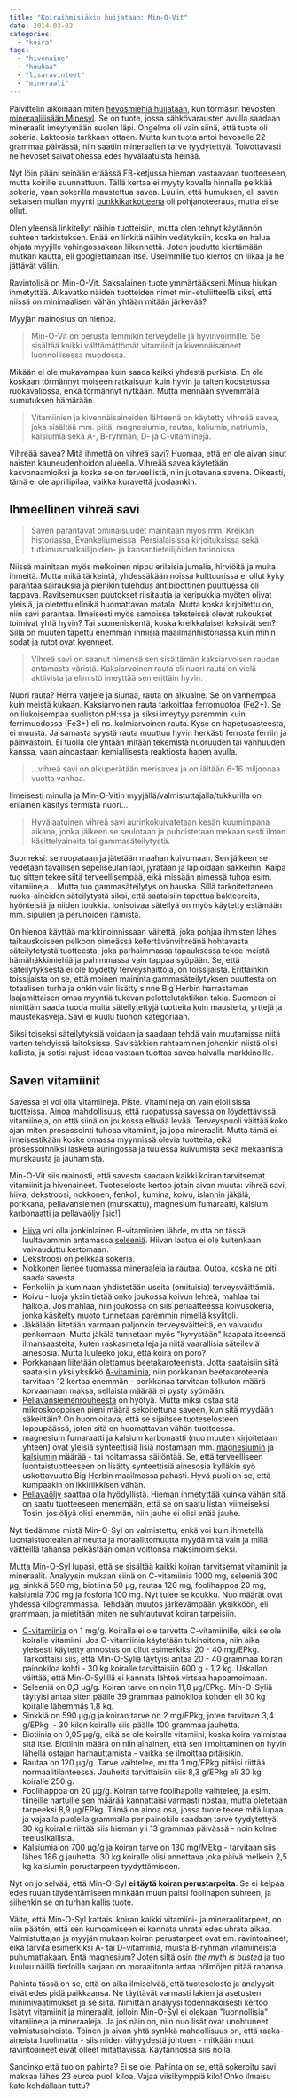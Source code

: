 ```yaml
---
title: "Koiraihmisiäkin huijataan: Min-O-Vit"
date: 2014-03-02
categories: 
  - "koira"
tags: 
  - "hivenaine"
  - "huuhaa"
  - "lisaravinteet"
  - "mineraali"
---
```


Päivittelin aikoinaan miten [hevosmiehiä huijataan](https://www.katiska.eu/tieto/monivitamiinit-ja-mineraalit/hevosmiehiakin-huijataan/ "Hevosmiehiäkin huijataan"), kun törmäsin hevosten [mineraalilisään Minesyl](https://www.katiska.eu/katiska/puruvoima/ihmeaine-mineraaliksi/ "Ihmeaine mineraaliksi"). Se on tuote, jossa sähkövarausten avulla saadaan mineraalit imeytymään suolen läpi. Ongelma oli vain siinä, että tuote oli sokeria. Laktoosia tarkkaan ottaen. Mutta kun tuota antoi hevoselle 22 grammaa päivässä, niin saatiin mineraalien tarve tyydytettyä. Toivottavasti ne hevoset saivat ohessa edes hyvälaatuista heinää.

<!--more-->

Nyt löin pääni seinään eräässä FB-ketjussa hieman vastaavaan tuotteeseen, mutta koirille suunnattuun. Tällä kertaa ei myyty kovalla hinnalla pelkkää sokeria, vaan sokerilla maustettua savea. Luulin, että humuksen, eli saven sekaisen mullan myynti [punkkikarkotteena](https://www.katiska.eu/tieto/koira-loiset/punkkien-torjunta/) oli pohjanoteeraus, mutta ei se ollut.

Olen yleensä linkitellyt näihin tuotteisiin, mutta olen tehnyt käytännön suhteen tarkistuksen. Enää en linkitä näihin vedätyksiin, koska en halua ohjata myyjille vahingossakaan liikennettä. Joten joudutte kiertämään mutkan kautta, eli googlettamaan itse. Useimmille tuo kierros on liikaa ja he jättävät väliin.

Ravintolisä on Min-O-Vit. Saksalainen tuote ymmärtääkseni.Minua hiukan ihmetyttää. Alkavatko näiden tuotteiden nimet min-etuliitteellä siksi, että niissä on minimaalisen vähän yhtään mitään järkevää?

Myyjän mainostus on hienoa.

> Min-O-Vit on perusta lemmikin terveydelle ja hyvinvoinnille. Se sisältää kaikki välttämättömät vitamiinit ja kivennäisaineet luonnollisessa muodossa.

Mikään ei ole mukavampaa kuin saada kaikki yhdestä purkista. En ole koskaan törmännyt moiseen ratkaisuun kuin hyvin ja taiten koostetussa ruokavaliossa, enkä törmännyt nytkään. Mutta mennään syvemmällä sumutuksen hämärään.

> Vitamiinien ja kivennäisaineiden lähteenä on käytetty vihreää savea, joka sisältää mm. piitä, magnesiumia, rautaa, kaliumia, natriumia, kalsiumia sekä A-, B-ryhmän, D- ja C-vitamiineja.

Vihreää savea? Mitä ihmettä on vihreä savi? Huomaa, että en ole aivan sinut naisten kauneudenhoidon alueella. Vihreää savea käytetään kasvonaamioiksi ja koska se on terveellistä, niin juotavana savena. Oikeasti, tämä ei ole aprillipilaa, vaikka kuravettä juodaankin.

## Ihmeellinen vihreä savi

> Saven parantavat ominaisuudet mainitaan myös mm. Kreikan historiassa, Evankeliumeissa, Persialaisissa kirjoituksissa sekä tutkimusmatkailijoiden- ja kansantieteilijöiden tarinoissa.

Niissä mainitaan myös melkoinen nippu erilaisia jumalia, hirviöitä ja muita ihmeitä. Mutta mikä tärkeintä, yhdessäkään noissa kulttuurissa ei ollut kyky parantaa sairauksia ja pienikin tulehdus antibioottinen puuttuessa oli tappava. Ravitsemuksen puutokset riisitautia ja keripukkia myöten olivat yleisiä, ja oletettu elinikä huomattavan matala. Mutta koska kirjoitettu on, niin savi parantaa. Ilmeisesti myös samoissa teksteissä olevat rukoukset toimivat yhtä hyvin? Tai suoneniskentä, koska kreikkalaiset keksivät sen? Sillä on muuten tapettu enemmän ihmisiä maailmanhistoriassa kuin mihin sodat ja rutot ovat kyenneet.

> Vihreä savi on saanut nimensä sen sisältämän kaksiarvoisen raudan antamasta väristä. Kaksiarvoinen rauta eli nuori rauta on vielä aktiivista ja elimistö imeyttää sen erittäin hyvin.

Nuori rauta? Herra varjele ja siunaa, rauta on alkuaine. Se on vanhempaa kuin meistä kukaan. Kaksiarvoinen rauta tarkoittaa ferromuotoa (Fe2+). Se on liukoisempaa suoliston pH:ssa ja siksi imeytyy paremmin kuin ferrimuodossa (Fe3+) eli ns. kolmiarvoinen rauta. Kyse on hapetusasteesta, ei muusta. Ja samasta syystä rauta muuttuu hyvin herkästi ferrosta ferriin ja päinvastoin. Ei tuolla ole yhtään mitään tekemistä nuoruuden tai vanhuuden kanssa, vaan ainoastaan kemiallisesta reaktiosta hapen avulla.

> ...vihreä savi on alkuperätään merisavea ja on iältään 6-16 miljoonaa vuotta vanhaa.

Ilmeisesti minulla ja Min-O-Vitin myyjällä/valmistuttajalla/tukkurilla on erilainen käsitys termistä nuori...

> Hyvälaatuinen vihreä savi aurinkokuivatetaan kesän kuumimpana aikana, jonka jälkeen se seulotaan ja puhdistetaan mekaanisesti ilman käsittelyaineita tai gammasäteilytystä.

Suomeksi: se ruopataan ja jätetään maahan kuivumaan. Sen jälkeen se vedetään tavallisen sepeliseulan läpi, jyrätään ja lapioidaan säkkeihin. Kaipa tuo sitten tekee siitä terveellisempää, eikä missään nimessä tuhoa esim. vitamiineja... Mutta tuo gammasäteilytys on hauska. Sillä tarkoitettaneen ruoka-aineiden säteilytystä siksi, että saataisiin tapettua bakteereita, hyönteisiä ja niiden toukkia. Ionisoivaa säteilyä on myös käytetty estämään mm. sipulien ja perunoiden itämistä.

On hienoa käyttää markkinoinnissaan väitettä, joka pohjaa ihmisten lähes taikauskoiseen pelkoon pimeässä kellertävänvihreänä hohtavasta säteilytetystä tuotteesta, joka parhaimmassa tapauksessa tekee meistä hämähäkkimiehiä ja pahimmassa vain tappaa syöpään. Se, että säteilytyksestä ei ole löydetty terveyshaittoja, on toissijaista. Erittäinkin toissijaista on se, että moinen maininta gammasäteilytyksen puuttesta on totaalisen turha ja onkin vain lisätty sinne Big Herbin harrastaman laajamittaisen omaa myyntiä tukevan pelottelutaktiikan takia. Suomeen ei nimittäin saada tuoda muita säteilytettyjä tuotteita kuin mausteita, yrttejä ja maustekasveja. Savi ei kuulu tuohon kategoriaan.

Siksi toiseksi säteilytyksiä voidaan ja saadaan tehdä vain muutamissa niitä varten tehdyissä laitoksissa. Savisäkkien rahtaaminen johonkin niistä olisi kallista, ja sotisi rajusti ideaa vastaan tuottaa savea halvalla markkinoille.

## Saven vitamiinit

Savessa ei voi olla vitamiineja. Piste. Vitamiineja on vain elollisissa tuotteissa. Ainoa mahdollisuus, että ruopatussa savessa on löydettävissä vitamiineja, on että siinä on joukossa elävää levää. Terveyspuoli väittää koko ajan miten prosessointi tuhoaa vitamiinit, ja jopa mineraalit. Mutta tämä ei ilmeisestikään koske omassa myynnissä olevia tuotteita, eikä prosessoinniksi lasketa auringossa ja tuulessa kuivumista sekä mekaanista murskausta ja jauhamista.

Min-O-Vit siis mainosti, että savesta saadaan kaikki koiran tarvitsemat vitamiinit ja hivenaineet. Tuoteseloste kertoo jotain aivan muuta: vihreä savi, hiiva, dekstroosi, nokkonen, fenkoli, kumina, koivu, islannin jäkälä, porkkana, pellavansiemen (murskattu), magnesium fumaraatti, kalsium karbonaatti ja pellavaöljy \[sic!\]

- [Hiiva](https://www.katiska.eu/tieto/monivitamiinit-ja-mineraalit/panimohiiva/ "Panimohiiva") voi olla jonkinlainen B-vitamiinien lähde, mutta on tässä luultavammin antamassa [seleeniä](https://www.katiska.eu/tieto/koira-tarve-mineraali/seleeni/ "Seleeni"). Hiivan laatua ei ole kuitenkaan vaivauduttu kertomaan.
- Dekstroosi on pelkkää sokeria.
- [Nokkonen](https://www.katiska.eu/ruokinta/raaka-aineet/nokkonen/ "Nokkonen") lienee tuomassa mineraaleja ja rautaa. Outoa, koska ne piti saada savesta.
- Fenkoliin ja kuminaan yhdistetään useita (omituisia) terveysväittämiä.
- Koivu - luoja yksin tietää onko joukossa koivun lehteä, mahlaa tai halkoja. Jos mahlaa, niin joukossa on siis periaatteessa koivusokeria, jonka käsitelty muoto tunnetaan paremmin nimellä [ksylitoli](https://www.katiska.eu/tieto/myrkyt-ja-riskit/ksylitoli/ "Ksylitoli").
- Jäkälään liitetään varmaan paljonkin terveysväitteitä, en vaivaudu penkomaan. Mutta jäkälä tunnetaan myös "kyvystään" kaapata itseensä ilmansaasteita, kuten raskasmetalleja ja niitä vaarallisia säteileviä ainesosia. Mutta luuleeko joku, että koira on poro?
- Porkkanaan liitetään olettamus beetakaroteenista. Jotta saataisiin siitä saataisiin yksi yksikkö [A-vitamiinia](https://www.katiska.eu/tieto/koira-tarve-vitamiini/a-vitamiini-retinoli/ "A-vitamiini ruokinnassa"), niin porkkanan beetakaroteenia tarvitaan 12 kertaa enemmän - porkkanaa tarvitaan tolkuton määrä korvaamaan maksa, sellaista määrää ei pysty syömään.
- [Pellavansiemenrouheesta](https://www.katiska.eu/tieto/koira-tarve-yleinen/kuitu-lihasta/ "Pellavansiemen") on hyötyä. Mutta miksi ostaa sitä mikroskooppisen pieni määrä sekoitettuna saveen, kun sitä myydään säkeittäin? On huomioitava, että se sijaitsee tuoteselosteen loppupäässä, joten sitä on huomattavan vähän tuotteessa.
- magnesium fumaraatti ja kalsium karbonaatti (nuo muuten kirjoitetaan yhteen) ovat yleisiä synteettisiä lisiä nostamaan mm. [magnesiumin](https://www.katiska.eu/tieto/koira-tarve-mineraali/magnesium/) ja [kalsiumin](https://www.katiska.eu/tieto/kalsium/kalsium/) määrää - tai hoitamassa säilöntää. Se, että terveelliseen luontaistuotteeseen on lisätty synteettisiä ainesosia kylläkin syö uskottavuutta Big Herbin maailmassa pahasti. Hyvä puoli on se, että kumpaakin on ikkiriikkisen vähän.
- [Pellavaöljy](https://www.katiska.eu/ravitsemus/rasva-ravitsemus/pellavaoljyisia-vaitteita/ "Pellavaöljyisiä väitteitä") saattaa olla hyödyllistä. Hieman ihmetyttää kuinka vähän sitä on saatu tuotteeseen menemään, että se on saatu listan viimeiseksi. Tosin, jos öljyä olisi enemmän, niin jauhe ei olisi enää jauhe.

Nyt tiedämme mistä Min-O-Syl on valmistettu, enkä voi kuin ihmetellä luontaistuotealan ahneutta ja moraalittomuutta myydä mitä vain ja millä väitteillä tahansa pelkästään oman voittonsa maksimoimiseksi.

Mutta Min-O-Syl lupasi, että se sisältää kaikki koiran tarvitsemat vitamiinit ja mineraalit. Analyysin mukaan siinä on C-vitamiinia 1000 mg, seleeniä 300 µg, sinkkiä 590 mg, biotiinia 50 µg, rautaa 120 mg, foolihappoa 20 mg, kalsiumia 700 mg ja fosforia 100 mg. Nyt tulee se koukku. Nuo määrät ovat yhdessä kilogrammassa. Tehdään muutos järkevämpään yksikköön, eli grammaan, ja mietitään miten ne suhtautuvat koiran tarpeisiin.

- [C-vitamiinia](https://www.katiska.eu/tieto/c-vitamiini/c-vitamiini/) on 1 mg/g. Koiralla ei ole tarvetta C-vitamiinille, eikä se ole koiralle vitamiini. Jos C-vitamiinia käytetään tukihoitona, niin aika yleisesti käytetty annostus on ollut esimerkiksi 20 - 40 mg/EPkg. Tarkoittaisi siis, että Min-O-Syliä täytyisi antaa 20 - 40 grammaa koiran painokiloa kohti - 30 kg koiralle tarvittaisiin 600 g - 1,2 kg. Uskallan väittää, että Min-O-Sylillä ei kannata lähteä virtsaa happamoimaan.
- Seleeniä on 0,3 µg/g. Koiran tarve on noin 11,8 µg/EPkg. Min-O-Syliä täytyisi antaa siten päälle 39 grammaa painokiloa kohden eli 30 kg koiralle lähemmäs 1,8 kg.
- Sinkkiä on 590 µg/g ja koiran tarve on 2 mg/EPkg, joten tarvitaan 3,4 g/EPkg  - 30 kilon koiralle siis päälle 100 grammaa jauhetta.
- Biotiinia on 0,05 µg/g, eikä se ole koiralle vitamiini, koska koira valmistaa sitä itse. Biotiinin määrä on niin alhainen, että sen ilmoittaminen on hyvin lähellä ostajan harhauttamista - vaikka se ilmoittaa pitäisikin.
- Rautaa on 120 µg/g. Tarve vaihtelee, mutta 1 mg/EPkg pitäisi riittää normaalitilanteessa. Jauhetta tarvittaisiin siis 8,3 g/EPkg eli 30 kg koiralle 250 g.
- Foolihappoa on 20 µg/g. Koiran tarve foolihapolle vaihtelee, ja esim. tiineille nartuille sen määrää kannattaisi varmasti nostaa, mutta oletetaan tarpeeksi 8,9 µg/EPkg. Tämä on ainoa osa, jossa tuote tekee mitä lupaa ja vajaalla puolella grammalla per painokilo saadaan tarve tyydytettyä. 30 kg koiralle riittää siis hieman yli 13 grammaa päivässä - noin kolme teelusikallista.
- Kalsiumia on 700 µg/g ja koiran tarve on 130 mg/MEkg - tarvitaan siis lähes 186 g jauhetta. 30 kg koiralle olisi annettava joka päivä melkein 2,5 kg kalsiumin perustarpeen tyydyttämiseen.

Nyt on jo selvää, että Min-O-Syl **ei täytä koiran perustarpeita**. Se ei kelpaa edes ruuan täydentämiseen minkään muun paitsi foolihapon suhteen, ja siihenkin se on turhan kallis tuote.

Väite, että Min-O-Syl kattaisi koiran kaikki vitamiini- ja mineraalitarpeet, on niin päätön, että sen kumoamiseen ei kannata uhrata edes uhrata aikaa. Valmistuttajan ja myyjän mukaan koiran perustarpeet ovat em. ravintoaineet, eikä tarvita esimerkiksi A- tai D-vitamiinia, muista B-ryhmän vitamiineista puhumattakaan. Entä magnesium? Joten siltä osin _the myth is busted_ ja tuo kuuluu näillä tiedoilla sarjaan on moraalitonta antaa hölmöjen pitää rahansa.

Pahinta tässä on se, että on aika ilmiselvää, että tuoteseloste ja analyysit eivät edes pidä paikkaansa. Ne täyttävät varmasti lakien ja asetusten minimivaatimukset ja se siitä. Nimittäin analyysi todennäköisesti kertoo lisätyt vitamiinit ja mineraalit, jolloin Min-O-Syl ei olekaan "luonnollisia" vitamiineja ja mineraaleja. Ja jos näin on, niin nuo lisät ovat unohtuneet valmistusaineista. Toinen ja aivan yhtä synkkä mahdollisuus on, että raaka-aineista huolimatta - siis niiden vähyydestä johtuen - mitkään muut ravintoaineet eivät olleet mitattavissa. Käytännössä siis nolla.

Sanoinko että tuo on pahinta? Ei se ole. Pahinta on se, että sokeroitu savi maksaa lähes 23 euroa puoli kiloa. Vajaa viisikymppiä kilo! Onko ilmaisu kate kohdallaan tuttu?
